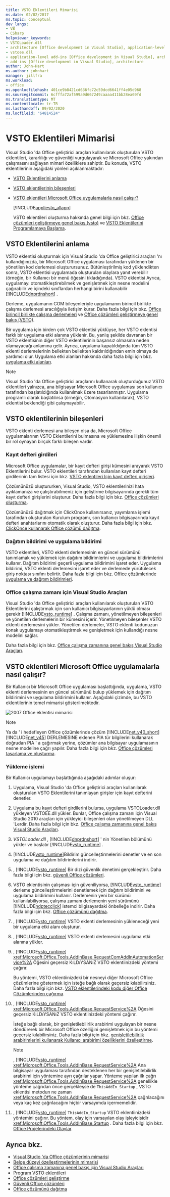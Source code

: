 ```yaml
---
title: VSTO Eklentileri Mimarisi
ms.date: 02/02/2017
ms.topic: conceptual
dev_langs:
- VB
- CSharp
helpviewer_keywords:
- VSTOLoader.dll
- architecture [Office development in Visual Studio], application-level add-ins
- vstoee.dll
- application-level add-ins [Office development in Visual Studio], architecture
- add-ins [Office development in Visual Studio], architecture
author: John-Hart
ms.author: johnhart
manager: jillfra
ms.workload:
- office
ms.openlocfilehash: 401ce9b8421cd636fc72c59dcd6641ff4e05d968
ms.sourcegitcommit: 6cfffa72af599a9d667249caaaa411bb28ea69fd
ms.translationtype: MT
ms.contentlocale: tr-TR
ms.lasthandoff: 09/02/2020
ms.locfileid: "64814524"
---
```

# <a name="architecture-of-vsto-add-ins"></a>VSTO Eklentileri Mimarisi
  Visual Studio 'da Office geliştirici araçları kullanılarak oluşturulan VSTO eklentileri, kararlılığı ve güvenliği vurgulayarak ve Microsoft Office yakından çalışmasını sağlayan mimari özelliklere sahiptir. Bu konuda, VSTO eklentilerinin aşağıdaki yönleri açıklanmaktadır:

- [VSTO Eklentilerini anlama](#UnderstandingAddIns)

- [VSTO eklentilerinin bileşenleri](#AddinComponents)

- [VSTO eklentileri Microsoft Office uygulamalarla nasıl çalışır?](#HowAddinsWork)

  [!INCLUDE[appliesto_allapp](../vsto/includes/appliesto-allapp-md.md)]

  VSTO eklentileri oluşturma hakkında genel bilgi için bkz. [Office çözümleri geliştirmeye genel bakış &#40;vsto&#41;](../vsto/office-solutions-development-overview-vsto.md) ve [VSTO Eklentilerini Programlamaya Başlama](../vsto/getting-started-programming-vsto-add-ins.md).

## <a name="understand-vsto-add-ins"></a><a name="UnderstandingAddIns"></a> VSTO Eklentilerini anlama
 VSTO eklentisi oluşturmak için Visual Studio 'da Office geliştirici araçları 'nı kullandığınızda, bir Microsoft Office uygulaması tarafından yüklenen bir yönetilen kod derlemesi oluşturursunuz. Bütünleştirilmiş kod yüklendikten sonra, VSTO eklentisi uygulamada oluşturulan olaylara yanıt verebilir (örneğin, bir Kullanıcı bir menü öğesini tıkladığında). VSTO eklentisi Ayrıca, uygulamayı otomatikleştirebilmek ve genişletmek için nesne modelini çağırabilir ve içindeki sınıflardan herhangi birini kullanabilir [!INCLUDE[dnprdnshort](../sharepoint/includes/dnprdnshort-md.md)] .

 Derleme, uygulamanın COM bileşenleriyle uygulamanın birincil birlikte çalışma derlemesi aracılığıyla iletişim kurar. Daha fazla bilgi için bkz. [Office birincil birlikte çalışma derlemeleri](../vsto/office-primary-interop-assemblies.md) ve [Office çözümleri geliştirmeye genel bakış &#40;VSTO&#41;](../vsto/office-solutions-development-overview-vsto.md).

 Bir uygulama için birden çok VSTO eklentisi yüklüyse, her VSTO eklentisi farklı bir uygulama etki alanına yüklenir. Bu, yanlış şekilde davranan bir VSTO eklentisinin diğer VSTO eklentilerinin başarısız olmasına neden olamayacağı anlamına gelir. Ayrıca, uygulama kapatıldığında tüm VSTO eklenti derlemelerinin bellekten bellekten kaldırıldığından emin olmaya de yardımcı olur. Uygulama etki alanları hakkında daha fazla bilgi için bkz. [uygulama etki alanları](/dotnet/framework/app-domains/application-domains).

> [!NOTE]
> Visual Studio 'da Office geliştirici araçlarını kullanarak oluşturduğunuz VSTO eklentileri yalnızca, ana bilgisayar Microsoft Office uygulaması son kullanıcı tarafından başlatıldığında kullanılmak üzere tasarlanmıştır. Uygulama programlı olarak başlatılırsa (örneğin, Otomasyon kullanılarak), VSTO eklentisi beklendiği gibi çalışmayabilir.

## <a name="components-of-vsto-add-ins"></a><a name="AddinComponents"></a> VSTO eklentilerinin bileşenleri
 VSTO eklenti derlemesi ana bileşen olsa da, Microsoft Office uygulamalarının VSTO Eklentilerini bulmasına ve yüklemesine ilişkin önemli bir rol oynayan birçok farklı bileşen vardır.

### <a name="registry-entries"></a>Kayıt defteri girdileri
 Microsoft Office uygulamalar, bir kayıt defteri girişi kümesini arayarak VSTO Eklentilerini bulur. VSTO eklentileri tarafından kullanılan kayıt defteri girdilerinin tam listesi için bkz. [VSTO eklentileri Için kayıt defteri girişleri](../vsto/registry-entries-for-vsto-add-ins.md).

 Çözümünüzü oluştururken, Visual Studio, VSTO eklentilerinizi hata ayıklamanıza ve çalıştırabilmeniz için geliştirme bilgisayarında gerekli tüm kayıt defteri girişlerini oluşturur. Daha fazla bilgi için bkz. [Office çözümleri oluşturma](../vsto/building-office-solutions.md).

 Çözümünüzü dağıtmak için ClickOnce kullanırsanız, yayımlama işlemi tarafından oluşturulan Kurulum programı, son kullanıcı bilgisayarında kayıt defteri anahtarlarını otomatik olarak oluşturur. Daha fazla bilgi için bkz. [ClickOnce kullanarak Office çözümü dağıtma](../vsto/deploying-an-office-solution-by-using-clickonce.md).

### <a name="deployment-manifest-and-application-manifest"></a>Dağıtım bildirimi ve uygulama bildirimi
 VSTO eklentileri, VSTO eklenti derlemesinin en güncel sürümünü tanımlamak ve yüklemek için dağıtım bildirimlerini ve uygulama bildirimlerini kullanır. Dağıtım bildirimi geçerli uygulama bildirimini işaret eder. Uygulama bildirimi, VSTO eklenti derlemesini işaret eder ve derlemede yürütülecek giriş noktası sınıfını belirtir. Daha fazla bilgi için bkz. [Office çözümlerinde uygulama ve dağıtım bildirimleri](../vsto/application-and-deployment-manifests-in-office-solutions.md).

### <a name="visual-studio-tools-for-office-runtime"></a>Office çalışma zamanı için Visual Studio Araçları
 Visual Studio 'da Office geliştirici araçları kullanılarak oluşturulan VSTO Eklentilerini çalıştırmak için son kullanıcı bilgisayarlarının yüklü olması gerekir [!INCLUDE[vsto_runtime](../vsto/includes/vsto-runtime-md.md)] . Çalışma zamanı, yönetilmeyen bileşenleri ve yönetilen derlemelerin bir kümesini içerir. Yönetilmeyen bileşenler VSTO eklenti derlemesini yükler. Yönetilen derlemeler, VSTO eklenti kodunuzun konak uygulamayı otomatikleştirmek ve genişletmek için kullandığı nesne modelini sağlar.

 Daha fazla bilgi için bkz. [Office çalışma zamanına genel bakış Visual Studio Araçları](../vsto/visual-studio-tools-for-office-runtime-overview.md).

## <a name="how-vsto-add-ins-work-with-microsoft-office-applications"></a><a name="HowAddinsWork"></a> VSTO eklentileri Microsoft Office uygulamalarla nasıl çalışır?
 Bir Kullanıcı bir Microsoft Office uygulaması başlattığında, uygulama, VSTO eklenti derlemesinin en güncel sürümünü bulup yüklemek için dağıtım bildirimini ve uygulama bildirimini kullanır. Aşağıdaki çizimde, bu VSTO eklentilerinin temel mimarisi gösterilmektedir.

 ![2007 Office eklentisi mimarisi](../vsto/media/office07addin.png "2007 Office eklentisi mimarisi")

> [!NOTE]
> Ya da ' i hedefleyen Office çözümlerinde çözüm [!INCLUDE[net_v40_short](../sharepoint/includes/net-v40-short-md.md)] [!INCLUDE[net_v45](../vsto/includes/net-v45-md.md)] DERLEMESINE eklenen PIA tür bilgilerini kullanarak doğrudan PIA ' a çağırmak yerine, çözümler ana bilgisayar uygulamasının nesne modeline çağrı yapılır. Daha fazla bilgi için bkz. [Office çözümleri tasarlama ve oluşturma](../vsto/designing-and-creating-office-solutions.md).

### <a name="loading-process"></a>Yükleme işlemi
 Bir Kullanıcı uygulamayı başlattığında aşağıdaki adımlar oluşur:

1. Uygulama, Visual Studio 'da Office geliştirici araçları kullanılarak oluşturulan VSTO Eklentilerini tanımlayan girişler için kayıt defterini denetler.

2. Uygulama bu kayıt defteri girdilerini bulursa, uygulama VSTOLoader.dll yükleyen VSTOEE.dll yükler. Bunlar, Office çalışma zamanı için Visual Studio 2010 araçları için yükleyici bileşenleri olan yönetilmeyen DLL 'Lerdir. Daha fazla bilgi için bkz. [Office çalışma zamanına genel bakış Visual Studio Araçları](../vsto/visual-studio-tools-for-office-runtime-overview.md).

3. *VSTOLoader.dll* , [!INCLUDE[dnprdnshort](../sharepoint/includes/dnprdnshort-md.md)] ' nin Yönetilen bölümünü yükler ve başlatır [!INCLUDE[vsto_runtime](../vsto/includes/vsto-runtime-md.md)] .

4. [!INCLUDE[vsto_runtime](../vsto/includes/vsto-runtime-md.md)]Bildirim güncelleştirmelerini denetler ve en son uygulama ve dağıtım bildirimlerini indirir.

5. , [!INCLUDE[vsto_runtime](../vsto/includes/vsto-runtime-md.md)] Bir dizi güvenlik denetimi gerçekleştirir. Daha fazla bilgi için bkz. [güvenli Office çözümleri](../vsto/securing-office-solutions.md).

6. VSTO eklentisinin çalışması için güveniliyorsa, [!INCLUDE[vsto_runtime](../vsto/includes/vsto-runtime-md.md)] derleme güncelleştirmelerini denetlemek için dağıtım bildirimini ve uygulama bildirimini kullanır. Derlemenin yeni bir sürümü kullanılabiliyorsa, çalışma zamanı derlemenin yeni sürümünü [!INCLUDE[ndptecclick](../vsto/includes/ndptecclick-md.md)] istemci bilgisayardaki önbelleğe indirir. Daha fazla bilgi için bkz. [Office çözümünü dağıtma](../vsto/deploying-an-office-solution.md).

7. , [!INCLUDE[vsto_runtime](../vsto/includes/vsto-runtime-md.md)] VSTO eklenti derlemesinin yükleneceği yeni bir uygulama etki alanı oluşturur.

8. , [!INCLUDE[vsto_runtime](../vsto/includes/vsto-runtime-md.md)] VSTO eklenti derlemesini uygulama etki alanına yükler.

9. , [!INCLUDE[vsto_runtime](../vsto/includes/vsto-runtime-md.md)] <xref:Microsoft.Office.Tools.AddInBase.RequestComAddInAutomationService%2A> Öğesini geçersiz KıLDıYSANıZ VSTO eklentiinizdeki yöntemi çağırır.

     Bu yöntemi, VSTO eklentiinizdeki bir nesneyi diğer Microsoft Office çözümlerine göstermek için isteğe bağlı olarak geçersiz kılabilirsiniz. Daha fazla bilgi için bkz. [VSTO eklentilerindeki kodu diğer Office Çözümlerinden çağırma](../vsto/calling-code-in-vsto-add-ins-from-other-office-solutions.md).

10. , [!INCLUDE[vsto_runtime](../vsto/includes/vsto-runtime-md.md)] <xref:Microsoft.Office.Tools.AddInBase.RequestService%2A> Öğesini geçersiz KıLDıYSANıZ VSTO eklentiinizdeki yöntemi çağırır.

     İsteğe bağlı olarak, bir genişletilebilirlik arabirimi uygulayan bir nesne döndürerek bir Microsoft Office özelliğini genişletmek için bu yöntemi geçersiz kılabilirsiniz. Daha fazla bilgi için bkz. [genişletilebilirlik arabirimlerini kullanarak Kullanıcı arabirimi özelliklerini özelleştirme](../vsto/customizing-ui-features-by-using-extensibility-interfaces.md).

    > [!NOTE]
    > , [!INCLUDE[vsto_runtime](../vsto/includes/vsto-runtime-md.md)] <xref:Microsoft.Office.Tools.AddInBase.RequestService%2A> Ana bilgisayar uygulaması tarafından desteklenen her bir genişletilebilirlik arabirimi için yöntemine ayrı çağrılar yapar. Yönteme yapılan ilk çağrı <xref:Microsoft.Office.Tools.AddInBase.RequestService%2A> genellikle yönteme çağrıdan önce gerçekleşse de `ThisAddIn_Startup` , VSTO eklentisi metodun ne zaman <xref:Microsoft.Office.Tools.AddInBase.RequestService%2A> çağrılacağını veya kaç kez çağrılacağını hiçbir varsayımda içermemelidir.

11. , [!INCLUDE[vsto_runtime](../vsto/includes/vsto-runtime-md.md)] `ThisAddIn_Startup` VSTO eklentiinizdeki yöntemini çağırır. Bu yöntem, olay için varsayılan olay işleyicisidir <xref:Microsoft.Office.Tools.AddInBase.Startup> . Daha fazla bilgi için bkz. [Office Projelerindeki Olaylar](../vsto/events-in-office-projects.md).

## <a name="see-also"></a>Ayrıca bkz.
- [Visual Studio 'da Office çözümlerinin mimarisi](../vsto/architecture-of-office-solutions-in-visual-studio.md)
- [Belge düzeyi özelleştirmelerinin mimarisi](../vsto/architecture-of-document-level-customizations.md)
- [Office çalışma zamanına genel bakış için Visual Studio Araçları](../vsto/visual-studio-tools-for-office-runtime-overview.md)
- [Program VSTO eklentileri](../vsto/programming-vsto-add-ins.md)
- [Office çözümleri geliştirme](../vsto/developing-office-solutions.md)
- [Güvenli Office çözümleri](../vsto/securing-office-solutions.md)
- [Office çözümünü dağıtma](../vsto/deploying-an-office-solution.md)
